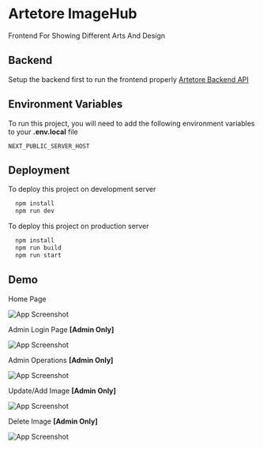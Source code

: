 
# Artetore ImageHub

Frontend For Showing Different Arts And Design


## Backend
Setup the backend first to run the frontend properly
[Artetore Backend API](https://github.com/DeepProgram/artetoreAPI)
## Environment Variables

To run this project, you will need to add the following environment variables to your **.env.local**  file

`NEXT_PUBLIC_SERVER_HOST`



## Deployment

To deploy this project on development server

```bash
  npm install
  npm run dev
```
To deploy this project on production server

```bash
  npm install
  npm run build
  npm run start
```


## Demo

Home Page

![App Screenshot](https://raw.githubusercontent.com/DeepProgram/artetore/screenshot/gif/home_page.gif)

Admin Login Page **[Admin Only]**

![App Screenshot](https://raw.githubusercontent.com/DeepProgram/artetore/screenshot/gif/admin_login.gif)

Admin Operations **[Admin Only]**

![App Screenshot](https://raw.githubusercontent.com/DeepProgram/artetore/screenshot/gif/admin_operation.gif)

Update/Add Image **[Admin Only]**

![App Screenshot](https://raw.githubusercontent.com/DeepProgram/artetore/screenshot/gif/update_image.gif)

Delete Image **[Admin Only]**

![App Screenshot](https://raw.githubusercontent.com/DeepProgram/artetore/screenshot/gif/delete_image.gif)
